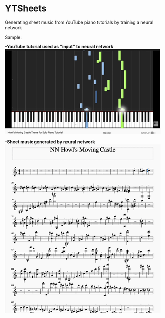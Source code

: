 # YTSheets
Generating sheet music from YouTube piano tutorials by training a neural network

Sample:

**-YouTube tutorial used as "input" to neural network**
![alt text](https://github.com/MLKhan22/YTSheets/blob/master/Samples/Sample1.png)


**-Sheet music generated by neural network**
![alt text](https://github.com/MLKhan22/YTSheets/blob/master/Samples/Sample2.png)
